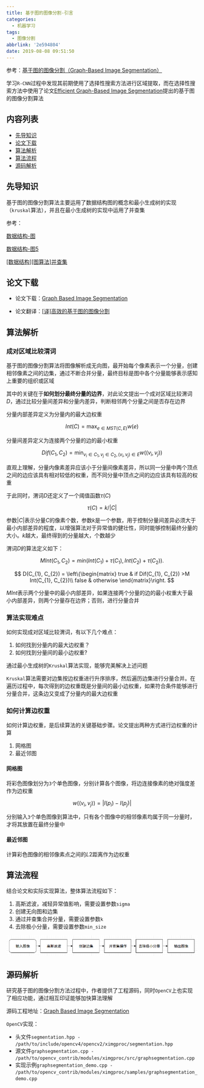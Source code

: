 ```yaml
---
title: 基于图的图像分割-引言
categories:
  - 机器学习
tags:
  - 图像分割
abbrlink: '2e594804'
date: 2019-08-08 09:51:50
---
```


参考：[基于图的图像分割（Graph-Based Image Segmentation）](https://blog.csdn.net/guoyunfei20/article/details/78727972)

学习`R-CNN`过程中发现其前期使用了选择性搜索方法进行区域提取，而在选择性搜索方法中使用了论文[Efficient Graph-Based Image Segmentation](http://cs.brown.edu/people/pfelzens/papers/seg-ijcv.pdf)提出的基于图的图像分割算法

## 内容列表

* [先导知识](#先导知识)
* [论文下载](#论文下载)
* [算法解析](#算法解析)
* [算法流程](#算法流程)
* [源码解析](#源码解析)

## 先导知识

基于图的图像分割算法主要运用了数据结构图的概念和最小生成树的实现（`kruskal`算法），并且在最小生成树的实现中运用了并查集

参考：

[数据结构-图](https://www.zhujian.tech/posts/662946db.html)

[数据结构-图5](https://www.zhujian.tech/posts/95d609b4.html)

[[数据结构][图算法]并查集](https://www.zhujian.tech/posts/3eedae4a.html)

## 论文下载

* 论文下载：[Graph Based Image Segmentation](http://cs.brown.edu/people/pfelzens/segment/)

* 论文翻译：[[译]高效的基于图的图像分割](https://www.zhujian.tech/posts/44a20d07.html)

## 算法解析

### 成对区域比较渭词

基于图的图像分割算法将图像解析成无向图，最开始每个像素表示一个分量，创建相邻像素之间的边集，通过不断合并分量，最终目标是图中各个分量能够表示感知上重要的组织或区域

其中的关键在于**如何划分最终分量的边界**，对此论文提出一个成对区域比较渭词$D$，通过比较分量间差异和分量内差异，判断相邻两个分量之间是否存在边界

分量内部差异定义为分量内的最大边权重

$$
Int(C) = \max_{e\in MST(C,E)} w(e)
$$

分量间差异定义为连接两个分量的边的最小权重

$$
Dif(C_{1}, C_{2}) = \min_{v_{i}\in C_{1}, v_{j}\in C_{2},(v_{i},v_{j})\in E} w((v_{i}, v_{j}))
$$

直观上理解，分量内像素差异应该小于分量间像素差异，所以同一分量中两个顶点之间的边应该具有相对较低的权重，而不同分量中顶点之间的边应该具有较高的权重

于此同时，渭词$D$还定义了一个阈值函数$τ(C)$

$$
τ(C) = k / |C|
$$

参数$|C|$表示分量$C$的像素个数，参数$k$是一个参数，用于控制分量间差异必须大于最小内部差异的程度，以增强算法对于异常值的健壮性，同时能够控制最终分量的大小。$k$越大，最终得到的分量越大，个数越少

渭词$D$的算法定义如下：

$$
M Int(C_1, C_2) = min(Int(C_1) + τ(C_1), Int(C_2) + τ(C_2)).
$$

$$
D(C_{1}, C_{2}) =
\left\{\begin{matrix}
true & if Dif(C_{1}, C_{2}) >M Int(C_{1}, C_{2})\\
false & otherwise
\end{matrix}\right.
$$

$MInt$表示两个分量中的最小内部差异，如果连接两个分量的边的最小权重大于最小内部差异，则两个分量存在边界；否则，进行分量合并

### 算法实现难点

如何实现成对区域比较渭词，有以下几个难点：

1. 如何找到分量内的最大边权重？
2. 如何找到分量间的最小边权重?

通过最小生成树的`Kruskal`算法实现，能够完美解决上述问题

`Kruskal`算法需要对边集按边权重进行升序排序，然后遍历边集进行分量合并。在遍历过程中，每次得到的边权重既是分量间的最小边权重，如果符合条件能够进行分量合并，这条边又变成了分量内的最大边权重

### 如何计算边权重

如何计算边权重，是后续算法的关键基础步骤。论文提出两种方式进行边权重的计算

1. 网格图
2. 最近邻图

#### 网格图

将彩色图像划分为`3`个单色图像，分别计算各个图像，将边连接像素的绝对强度差作为边权重

$$
w((v_{i}, v_{j})) = |I(p_{i}) - I(p_{j})|
$$

分别输入`3`个单色图像到算法中，只有各个图像中的相邻像素均属于同一分量时，才将其放置在最终分量中

#### 最近邻图

计算彩色图像的相邻像素点之间的$L2$距离作为边权重

## 算法流程

结合论文和实际实现算法，整体算法流程如下：

1. 高斯滤波，减轻异常值影响，需要设置参数`sigma`
2. 创建无向图和边集
3. 通过并查集合并分量，需要设置参数`k`
4. 去除极小分量，需要设置参数`min_size`

![](/imgs/基于图的图像分割-引言/graph-seg.png)

## 源码解析

研究基于图的图像分割方法过程中，作者提供了工程源码，同时`OpenCV`上也实现了相应功能，通过相互印证能够加快算法理解

源码工程地址：[Graph Based Image Segmentation](http://cs.brown.edu/people/pfelzens/segment/)

`OpenCV`实现：

* 头文件`segmentation.hpp - /path/to/include/opencv4/opencv2/ximgproc/segmentation.hpp`
* 源文件`graphsegmentation.cpp - /path/to/opencv_contrib/modules/ximgproc/src/graphsegmentation.cpp`
* 实现示例`graphsegmentation_demo.cpp - /path/to/opencv_contrib/modules/ximgproc/samples/graphsegmentation_demo.cpp`